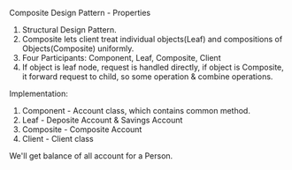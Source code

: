 Composite Design Pattern - Properties
1. Structural Design Pattern.
2. Composite lets client treat individual objects(Leaf) and compositions of Objects(Composite) uniformly.
3. Four Participants: Component, Leaf, Composite, Client
4. If object is leaf node, request is handled directly, if object is Composite, it forward request to child, so some operation & combine operations.


Implementation:
1. Component - Account class, which contains common method.
2. Leaf - Deposite Account & Savings Account
3. Composite - Composite Account
4. Client - Client class



We'll get balance of all account for a Person.